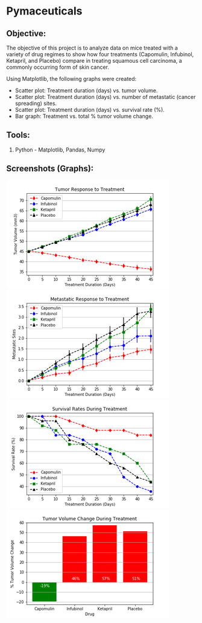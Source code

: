 # Pymaceuticals

## **Objective:**
The objective of this project is to analyze data on mice treated with a variety of drug regimes to show how four treatments (Capomulin, Infubinol, Ketapril, and Placebo) compare in treating squamous cell carcinoma, a commonly occurring form of skin cancer. 

Using Matplotlib, the following graphs were created:
* Scatter plot: Treatment duration (days) vs. tumor volume.
* Scatter plot: Treatment duration (days) vs. number of metastatic (cancer spreading) sites.
* Scatter plot: Treatment duration (days) vs. survival rate (%).
* Bar graph: Treatment vs. total % tumor volume change.

## **Tools:**
1. Python -  Matplotlib, Pandas, Numpy

## **Screenshots (Graphs):**
![graph1.png](images/graph1_tumor_volume.png)
![graph2.png](images/graph2_metastatic_response.png)
![graph3.png](images/graph3_survival_rates.png)
![graph4.png](images/graph4_tumor_volume_change.png)
